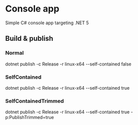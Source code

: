 # Console app
Simple C# console app targeting .NET 5
## Build & publish
### Normal
dotnet publish -c Release -r linux-x64 --self-contained false
### SelfContained
dotnet publish -c Release -r linux-x64 --self-contained true 
### SelfContainedTrimmed
dotnet publish -c Release -r linux-x64 --self-contained true -p:PublishTrimmed=true